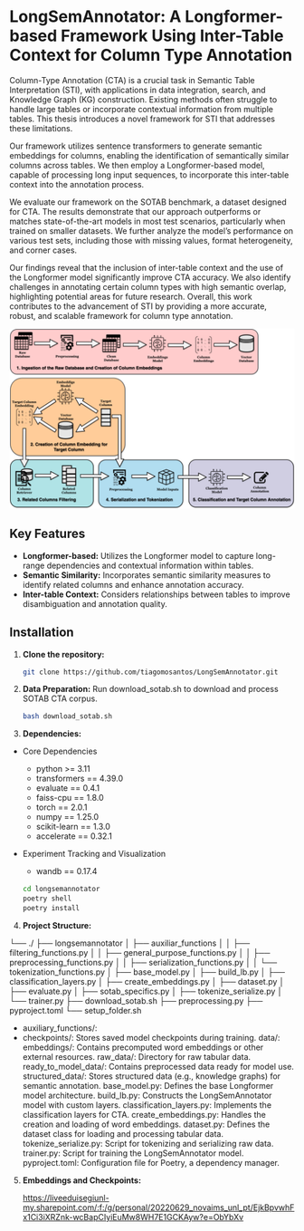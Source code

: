 # LongSemAnnotator: A Longformer-based Framework Using Inter-Table Context for Column Type Annotation

Column-Type Annotation (CTA) is a crucial task in Semantic Table Interpretation (STI), with applications in data integration, search, and Knowledge Graph (KG) construction. Existing methods often struggle to handle large tables or incorporate contextual information from multiple tables. This thesis introduces a novel framework for STI that addresses these limitations.

Our framework utilizes sentence transformers to generate semantic embeddings for columns, enabling the identification of semantically similar columns across tables. We then employ a Longformer-based model, capable of processing long input sequences, to incorporate this inter-table context into the annotation process.

We evaluate our framework on the SOTAB benchmark, a dataset designed for CTA. The results demonstrate that our approach outperforms or matches state-of-the-art models in most test scenarios, particularly when trained on smaller datasets. We further analyze the model’s performance on various test sets, including those with missing values, format heterogeneity, and corner cases.

Our findings reveal that the inclusion of inter-table context and the use of the Longformer model significantly improve CTA accuracy. We also identify challenges in annotating certain column types with high semantic overlap, highlighting potential areas for future research. Overall, this work contributes to the advancement of STI by providing a more accurate, robust, and scalable framework for column type annotation.

![My Image](images/overview.png)

## Key Features

* **Longformer-based:** Utilizes the Longformer model to capture long-range dependencies and contextual information within tables.
* **Semantic Similarity:** Incorporates semantic similarity measures to identify related columns and enhance annotation accuracy.
* **Inter-table Context:** Considers relationships between tables to improve disambiguation and annotation quality.

## Installation

1. **Clone the repository:**

   ```bash
   git clone https://github.com/tiagomosantos/LongSemAnnotator.git
   
2. **Data Preparation:**
   Run download_sotab.sh to download and process SOTAB CTA corpus.
   ```bash
   bash download_sotab.sh

3. **Dependencies:**
* Core Dependencies
  * python >= 3.11
  * transformers == 4.39.0
  * evaluate == 0.4.1
  * faiss-cpu == 1.8.0
  * torch == 2.0.1
  * numpy == 1.25.0
  * scikit-learn == 1.3.0
  * accelerate == 0.32.1
* Experiment Tracking and Visualization
  * wandb == 0.17.4 

   ```bash
   cd longsemannotator
   poetry shell
   poetry install

4. **Project Structure:**

└── ./
    ├── longsemannotator
    │   ├── auxiliar_functions 
    │   │   ├── filtering_functions.py
    │   │   ├── general_purpose_functions.py
    │   │   ├── preprocessing_functions.py
    │   │   ├── serialization_functions.py
    │   │   └── tokenization_functions.py
    │   ├── base_model.py
    │   ├── build_lb.py
    │   ├── classification_layers.py
    │   ├── create_embeddings.py
    │   ├── dataset.py
    │   ├── evaluate.py
    │   ├── sotab_specifics.py
    │   ├── tokenize_serialize.py
    │   └── trainer.py
    ├── download_sotab.sh
    ├── preprocessing.py
    ├── pyproject.toml
    └── setup_folder.sh

   - auxiliary_functions/: 
   - checkpoints/: Stores saved model checkpoints during training.
data/:
    embeddings/: Contains precomputed word embeddings or other external resources.
    raw_data/: Directory for raw tabular data.
    ready_to_model_data/: Contains preprocessed data ready for model use.
    structured_data/: Stores structured data (e.g., knowledge graphs) for semantic annotation.
base_model.py: Defines the base Longformer model architecture.
build_lb.py: Constructs the LongSemAnnotator model with custom layers.
classification_layers.py: Implements the classification layers for CTA.
create_embeddings.py: Handles the creation and loading of word embeddings.
dataset.py: Defines the dataset class for loading and processing tabular data.
tokenize_serialize.py: Script for tokenizing and serializing raw data.
trainer.py: Script for training the LongSemAnnotator model.
pyproject.toml: Configuration file for Poetry, a dependency manager.

5. **Embeddings and Checkpoints:**

   https://liveeduisegiunl-my.sharepoint.com/:f:/g/personal/20220629_novaims_unl_pt/EjkBpvwhFx1Ci3iXRZnk-wcBapCIyiEuMw8WH7E1GCKAyw?e=ObYbXv
   